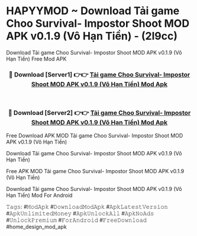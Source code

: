 # HAPYYMOD ~ Download Tải game Choo Survival- Impostor Shoot MOD APK v0.1.9 (Vô Hạn Tiền) - (2l9cc)
Download Tải game Choo Survival- Impostor Shoot MOD APK v0.1.9 (Vô Hạn Tiền) Free Mod APK

<div align="center">
<h3>🔴 Download [Server1] 👉👉 <a href="https://apk-comot.site?title=Tải_game_Choo_Survival-_Impostor_Shoot_MOD_APK_v0.1.9_(Vô_Hạn_Tiền)">Tải game Choo Survival- Impostor Shoot MOD APK v0.1.9 (Vô Hạn Tiền) Mod Apk</a></h3><br>

<h3>🔴 Download [Server2] 👉👉 <a href="https://apk-comot.site?title=Tải_game_Choo_Survival-_Impostor_Shoot_MOD_APK_v0.1.9_(Vô_Hạn_Tiền)">Tải game Choo Survival- Impostor Shoot MOD APK v0.1.9 (Vô Hạn Tiền) Mod Apk</a></h3>
</div>


Free Download APK MOD Tải game Choo Survival- Impostor Shoot MOD APK v0.1.9 (Vô Hạn Tiền)

Download Tải game Choo Survival- Impostor Shoot MOD APK v0.1.9 (Vô Hạn Tiền) 

Free APK MOD Tải game Choo Survival- Impostor Shoot MOD APK v0.1.9 (Vô Hạn Tiền) 

Download Tải game Choo Survival- Impostor Shoot MOD APK v0.1.9 (Vô Hạn Tiền) Mod For Android

𝚃𝚊𝚐𝚜: #𝙼𝚘𝚍𝙰𝚙𝚔 #𝙳𝚘𝚠𝚗𝚕𝚘𝚊𝚍𝙼𝚘𝚍𝙰𝚙𝚔 #𝙰𝚙𝚔𝙻𝚊𝚝𝚎𝚜𝚝𝚅𝚎𝚛𝚜𝚒𝚘𝚗 #𝙰𝚙𝚔𝚄𝚗𝚕𝚒𝚖𝚒𝚝𝚎𝚍𝙼𝚘𝚗𝚎𝚢 #𝙰𝚙𝚔𝚄𝚗𝚕𝚘𝚌𝚔𝙰𝚕𝚕 #𝙰𝚙𝚔𝙽𝚘𝙰𝚍𝚜 #𝚄𝚗𝚕𝚘𝚌𝚔𝙿𝚛𝚎𝚖𝚒𝚞𝚖 #𝙵𝚘𝚛𝙰𝚗𝚍𝚛𝚘𝚒𝚍 #𝙵𝚛𝚎𝚎𝙳𝚘𝚠𝚗𝚕𝚘𝚊𝚍 #home_design_mod_apk